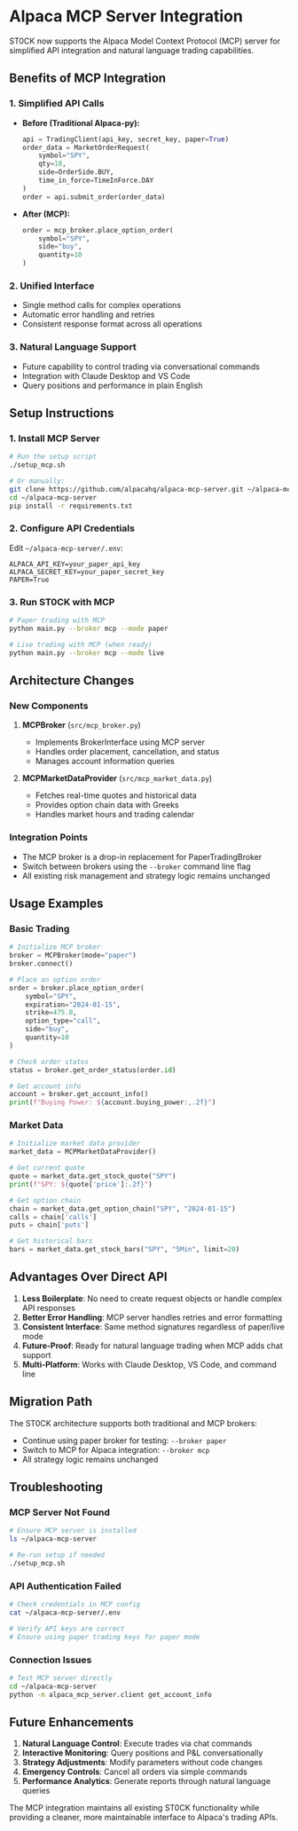 # Alpaca MCP Server Integration

ST0CK now supports the Alpaca Model Context Protocol (MCP) server for simplified API integration and natural language trading capabilities.

## Benefits of MCP Integration

### 1. Simplified API Calls
- **Before (Traditional Alpaca-py):**
  ```python
  api = TradingClient(api_key, secret_key, paper=True)
  order_data = MarketOrderRequest(
      symbol="SPY",
      qty=10,
      side=OrderSide.BUY,
      time_in_force=TimeInForce.DAY
  )
  order = api.submit_order(order_data)
  ```

- **After (MCP):**
  ```python
  order = mcp_broker.place_option_order(
      symbol="SPY",
      side="buy",
      quantity=10
  )
  ```

### 2. Unified Interface
- Single method calls for complex operations
- Automatic error handling and retries
- Consistent response format across all operations

### 3. Natural Language Support
- Future capability to control trading via conversational commands
- Integration with Claude Desktop and VS Code
- Query positions and performance in plain English

## Setup Instructions

### 1. Install MCP Server
```bash
# Run the setup script
./setup_mcp.sh

# Or manually:
git clone https://github.com/alpacahq/alpaca-mcp-server.git ~/alpaca-mcp-server
cd ~/alpaca-mcp-server
pip install -r requirements.txt
```

### 2. Configure API Credentials
Edit `~/alpaca-mcp-server/.env`:
```env
ALPACA_API_KEY=your_paper_api_key
ALPACA_SECRET_KEY=your_paper_secret_key
PAPER=True
```

### 3. Run ST0CK with MCP
```bash
# Paper trading with MCP
python main.py --broker mcp --mode paper

# Live trading with MCP (when ready)
python main.py --broker mcp --mode live
```

## Architecture Changes

### New Components
1. **MCPBroker** (`src/mcp_broker.py`)
   - Implements BrokerInterface using MCP server
   - Handles order placement, cancellation, and status
   - Manages account information queries

2. **MCPMarketDataProvider** (`src/mcp_market_data.py`)
   - Fetches real-time quotes and historical data
   - Provides option chain data with Greeks
   - Handles market hours and trading calendar

### Integration Points
- The MCP broker is a drop-in replacement for PaperTradingBroker
- Switch between brokers using the `--broker` command line flag
- All existing risk management and strategy logic remains unchanged

## Usage Examples

### Basic Trading
```python
# Initialize MCP broker
broker = MCPBroker(mode="paper")
broker.connect()

# Place an option order
order = broker.place_option_order(
    symbol="SPY",
    expiration="2024-01-15",
    strike=475.0,
    option_type="call",
    side="buy",
    quantity=10
)

# Check order status
status = broker.get_order_status(order.id)

# Get account info
account = broker.get_account_info()
print(f"Buying Power: ${account.buying_power:,.2f}")
```

### Market Data
```python
# Initialize market data provider
market_data = MCPMarketDataProvider()

# Get current quote
quote = market_data.get_stock_quote("SPY")
print(f"SPY: ${quote['price']:.2f}")

# Get option chain
chain = market_data.get_option_chain("SPY", "2024-01-15")
calls = chain['calls']
puts = chain['puts']

# Get historical bars
bars = market_data.get_stock_bars("SPY", "5Min", limit=20)
```

## Advantages Over Direct API

1. **Less Boilerplate**: No need to create request objects or handle complex API responses
2. **Better Error Handling**: MCP server handles retries and error formatting
3. **Consistent Interface**: Same method signatures regardless of paper/live mode
4. **Future-Proof**: Ready for natural language trading when MCP adds chat support
5. **Multi-Platform**: Works with Claude Desktop, VS Code, and command line

## Migration Path

The ST0CK architecture supports both traditional and MCP brokers:
- Continue using paper broker for testing: `--broker paper`
- Switch to MCP for Alpaca integration: `--broker mcp`
- All strategy logic remains unchanged

## Troubleshooting

### MCP Server Not Found
```bash
# Ensure MCP server is installed
ls ~/alpaca-mcp-server

# Re-run setup if needed
./setup_mcp.sh
```

### API Authentication Failed
```bash
# Check credentials in MCP config
cat ~/alpaca-mcp-server/.env

# Verify API keys are correct
# Ensure using paper trading keys for paper mode
```

### Connection Issues
```bash
# Test MCP server directly
cd ~/alpaca-mcp-server
python -m alpaca_mcp_server.client get_account_info
```

## Future Enhancements

1. **Natural Language Control**: Execute trades via chat commands
2. **Interactive Monitoring**: Query positions and P&L conversationally
3. **Strategy Adjustments**: Modify parameters without code changes
4. **Emergency Controls**: Cancel all orders via simple commands
5. **Performance Analytics**: Generate reports through natural language queries

The MCP integration maintains all existing ST0CK functionality while providing a cleaner, more maintainable interface to Alpaca's trading APIs.